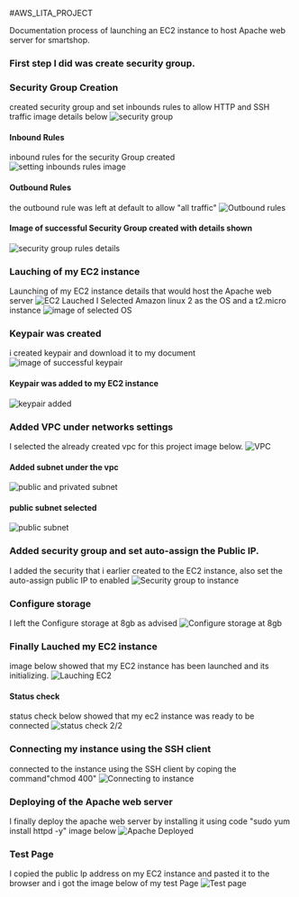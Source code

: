 #AWS_LITA_PROJECT

Documentation process of launching an EC2 instance to host Apache web server for smartshop.
### First step I did was create security group.
### Security Group Creation
created security group and set inbounds rules to allow HTTP and SSH traffic
image details below
![security group](/security_group.png)
#### Inbound Rules
inbound rules for the security Group created
![setting inbounds rules image](/inbound_rules.png)
#### Outbound Rules
the outbound rule was left at default to allow "all traffic"
![Outbound rules](/outbound_rule.png)
#### Image of successful Security Group created with details shown
![security group rules details](/Security_detail.png)
### Lauching of my EC2 instance
Launching of my EC2 instance details that would host the Apache web server
![EC2 Lauched](/ec2.png)
I Selected Amazon linux 2 as the OS and a t2.micro instance
![image of selected OS](/ami.png)
### Keypair was created
i created keypair and download it to my document
![image of successful keypair](/keyp.png)
#### Keypair was added to my EC2 instance
![keypair added](/key_pair.png)
### Added VPC under networks settings
I selected the already created vpc for this project image below.
![VPC](/lita_vpc.png)
#### Added subnet under the vpc
![public and privated subnet](/private_public.png)
#### public subnet selected 
![public subnet](/public_subnet.png)
### Added security group and set auto-assign the Public IP.
I added the security that i earlier created to the EC2 instance, also set the auto-assign public IP to enabled
![Security group to instance](/SG_A.png)
### Configure storage
I left the Configure storage at 8gb as advised
![Configure storage at 8gb](/config_storage.png)
### Finally Lauched my EC2 instance
image below showed that my EC2 instance has been launched and its initializing.
![Lauching EC2](/EC2_L.png)
#### Status check 
 status check below showed that my ec2 instance was ready to be connected
![status check 2/2](/ec2_status.png)
### Connecting my instance using the SSH client 
connected to the instance using the SSH client by coping the command"chmod 400"
![Connecting to instance](/connect_ssh.png)
### Deploying of the Apache web server 
I finally deploy the apache web server by installing it using code "sudo yum install httpd -y"
image below
![Apache Deployed](/apache_connected.png)
### Test Page
I copied the public Ip address on my EC2 instance and pasted it to the browser and i got the image below of my test Page
![Test page](/test_page.png)

